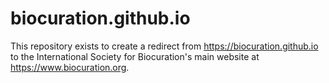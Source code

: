 # biocuration.github.io

This repository exists to create a redirect from https://biocuration.github.io
to the International Society for Biocuration's main website at https://www.biocuration.org.
